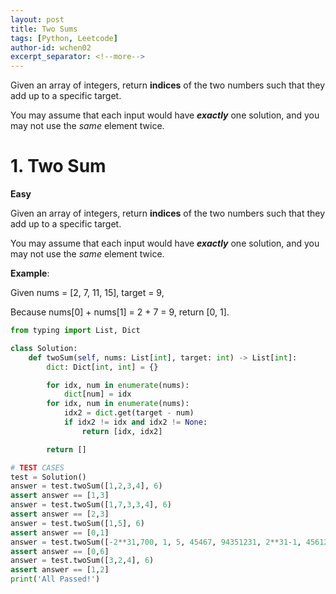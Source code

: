 ```yaml
---
layout: post
title: Two Sums
tags: [Python, Leetcode]
author-id: wchen02
excerpt_separator: <!--more-->
---
```


Given an array of integers, return **indices** of the two numbers such that they add up to a specific target.

You may assume that each input would have ***exactly*** one solution, and you may not use the *same* element twice.
<!--more-->

# 1. Two Sum
**Easy**

Given an array of integers, return **indices** of the two numbers such that they add up to a specific target.

You may assume that each input would have ***exactly*** one solution, and you may not use the *same* element twice.

**Example**:

Given nums = [2, 7, 11, 15], target = 9,

Because nums[0] + nums[1] = 2 + 7 = 9,
return [0, 1].

```python
from typing import List, Dict

class Solution:
    def twoSum(self, nums: List[int], target: int) -> List[int]:
        dict: Dict[int, int] = {}

        for idx, num in enumerate(nums):
            dict[num] = idx
        for idx, num in enumerate(nums):
            idx2 = dict.get(target - num)
            if idx2 != idx and idx2 != None:
                return [idx, idx2]

        return []
```

```python
# TEST CASES
test = Solution()
answer = test.twoSum([1,2,3,4], 6)
assert answer == [1,3]
answer = test.twoSum([1,7,3,3,4], 6)
assert answer == [2,3]
answer = test.twoSum([1,5], 6)
assert answer == [0,1]
answer = test.twoSum([-2**31,700, 1, 5, 45467, 94351231, 2**31-1, 456123197], -1)
assert answer == [0,6]
answer = test.twoSum([3,2,4], 6)
assert answer == [1,2]
print('All Passed!')
```